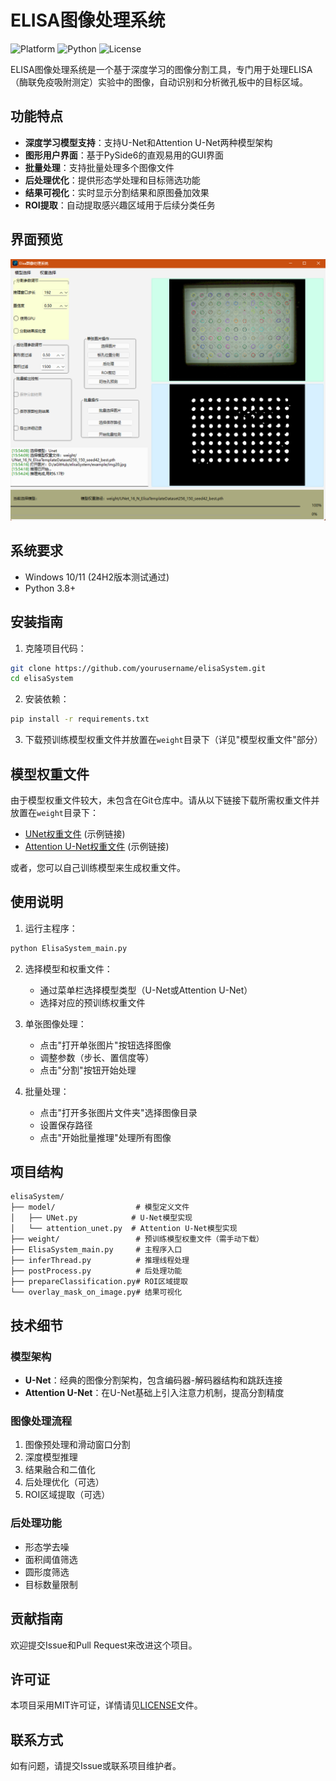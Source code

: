 # ELISA图像处理系统

![Platform](https://img.shields.io/badge/platform-windows-lightgrey)
![Python](https://img.shields.io/badge/python-3.8%2B-blue)
![License](https://img.shields.io/badge/license-MIT-green)

ELISA图像处理系统是一个基于深度学习的图像分割工具，专门用于处理ELISA（酶联免疫吸附测定）实验中的图像，自动识别和分析微孔板中的目标区域。

## 功能特点

- **深度学习模型支持**：支持U-Net和Attention U-Net两种模型架构
- **图形用户界面**：基于PySide6的直观易用的GUI界面
- **批量处理**：支持批量处理多个图像文件
- **后处理优化**：提供形态学处理和目标筛选功能
- **结果可视化**：实时显示分割结果和原图叠加效果
- **ROI提取**：自动提取感兴趣区域用于后续分类任务

## 界面预览

![系统主界面](mainwindow.png)

## 系统要求

- Windows 10/11 (24H2版本测试通过)
- Python 3.8+

## 安装指南

1. 克隆项目代码：
```bash
git clone https://github.com/yourusername/elisaSystem.git
cd elisaSystem
```

2. 安装依赖：
```bash
pip install -r requirements.txt
```

3. 下载预训练模型权重文件并放置在`weight`目录下（详见"模型权重文件"部分）

## 模型权重文件

由于模型权重文件较大，未包含在Git仓库中。请从以下链接下载所需权重文件并放置在`weight`目录下：

- [UNet权重文件](https://example.com/unet_weights.pth) (示例链接)
- [Attention U-Net权重文件](https://example.com/attention_unet_weights.pth) (示例链接)

或者，您可以自己训练模型来生成权重文件。

## 使用说明

1. 运行主程序：
```bash
python ElisaSystem_main.py
```

2. 选择模型和权重文件：
   - 通过菜单栏选择模型类型（U-Net或Attention U-Net）
   - 选择对应的预训练权重文件

3. 单张图像处理：
   - 点击"打开单张图片"按钮选择图像
   - 调整参数（步长、置信度等）
   - 点击"分割"按钮开始处理

4. 批量处理：
   - 点击"打开多张图片文件夹"选择图像目录
   - 设置保存路径
   - 点击"开始批量推理"处理所有图像

## 项目结构

```
elisaSystem/
├── model/                  # 模型定义文件
│   ├── UNet.py            # U-Net模型实现
│   └── attention_unet.py  # Attention U-Net模型实现
├── weight/                 # 预训练模型权重文件（需手动下载）
├── ElisaSystem_main.py     # 主程序入口
├── inferThread.py          # 推理线程处理
├── postProcess.py          # 后处理功能
├── prepareClassification.py# ROI区域提取
└── overlay_mask_on_image.py# 结果可视化
```

## 技术细节

### 模型架构

- **U-Net**：经典的图像分割架构，包含编码器-解码器结构和跳跃连接
- **Attention U-Net**：在U-Net基础上引入注意力机制，提高分割精度

### 图像处理流程

1. 图像预处理和滑动窗口分割
2. 深度模型推理
3. 结果融合和二值化
4. 后处理优化（可选）
5. ROI区域提取（可选）

### 后处理功能

- 形态学去噪
- 面积阈值筛选
- 圆形度筛选
- 目标数量限制

## 贡献指南

欢迎提交Issue和Pull Request来改进这个项目。

## 许可证

本项目采用MIT许可证，详情请见[LICENSE](LICENSE)文件。

## 联系方式

如有问题，请提交Issue或联系项目维护者。